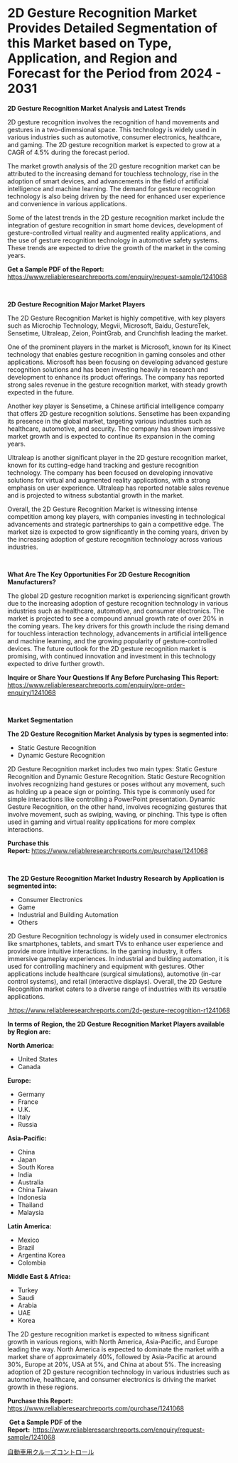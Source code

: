<p><h1>2D Gesture Recognition Market Provides Detailed Segmentation of this Market based on Type, Application, and Region and Forecast for the Period from 2024 - 2031</h1></p><p><strong>2D Gesture Recognition Market Analysis and Latest Trends</strong></p>
<p><p>2D gesture recognition involves the recognition of hand movements and gestures in a two-dimensional space. This technology is widely used in various industries such as automotive, consumer electronics, healthcare, and gaming. The 2D gesture recognition market is expected to grow at a CAGR of 4.5% during the forecast period.</p><p>The market growth analysis of the 2D gesture recognition market can be attributed to the increasing demand for touchless technology, rise in the adoption of smart devices, and advancements in the field of artificial intelligence and machine learning. The demand for gesture recognition technology is also being driven by the need for enhanced user experience and convenience in various applications.</p><p>Some of the latest trends in the 2D gesture recognition market include the integration of gesture recognition in smart home devices, development of gesture-controlled virtual reality and augmented reality applications, and the use of gesture recognition technology in automotive safety systems. These trends are expected to drive the growth of the market in the coming years.</p></p>
<p><strong>Get a Sample PDF of the Report:&nbsp;</strong> <a href="https://www.reliableresearchreports.com/enquiry/request-sample/1241068">https://www.reliableresearchreports.com/enquiry/request-sample/1241068</a></p>
<p>&nbsp;</p>
<p><strong>2D Gesture Recognition Major Market Players</strong></p>
<p><p>The 2D Gesture Recognition Market is highly competitive, with key players such as Microchip Technology, Megvii, Microsoft, Baidu, GestureTek, Sensetime, Ultraleap, Zeion, PointGrab, and Crunchfish leading the market. </p><p>One of the prominent players in the market is Microsoft, known for its Kinect technology that enables gesture recognition in gaming consoles and other applications. Microsoft has been focusing on developing advanced gesture recognition solutions and has been investing heavily in research and development to enhance its product offerings. The company has reported strong sales revenue in the gesture recognition market, with steady growth expected in the future.</p><p>Another key player is Sensetime, a Chinese artificial intelligence company that offers 2D gesture recognition solutions. Sensetime has been expanding its presence in the global market, targeting various industries such as healthcare, automotive, and security. The company has shown impressive market growth and is expected to continue its expansion in the coming years.</p><p>Ultraleap is another significant player in the 2D gesture recognition market, known for its cutting-edge hand tracking and gesture recognition technology. The company has been focused on developing innovative solutions for virtual and augmented reality applications, with a strong emphasis on user experience. Ultraleap has reported notable sales revenue and is projected to witness substantial growth in the market.</p><p>Overall, the 2D Gesture Recognition Market is witnessing intense competition among key players, with companies investing in technological advancements and strategic partnerships to gain a competitive edge. The market size is expected to grow significantly in the coming years, driven by the increasing adoption of gesture recognition technology across various industries.</p></p>
<p>&nbsp;</p>
<p><strong>What Are The Key Opportunities For 2D Gesture Recognition Manufacturers?</strong></p>
<p><p>The global 2D gesture recognition market is experiencing significant growth due to the increasing adoption of gesture recognition technology in various industries such as healthcare, automotive, and consumer electronics. The market is projected to see a compound annual growth rate of over 20% in the coming years. The key drivers for this growth include the rising demand for touchless interaction technology, advancements in artificial intelligence and machine learning, and the growing popularity of gesture-controlled devices. The future outlook for the 2D gesture recognition market is promising, with continued innovation and investment in this technology expected to drive further growth.</p></p>
<p><strong>Inquire or Share Your Questions If Any Before Purchasing This Report:</strong> <a href="https://www.reliableresearchreports.com/enquiry/pre-order-enquiry/1241068">https://www.reliableresearchreports.com/enquiry/pre-order-enquiry/1241068</a></p>
<p>&nbsp;</p>
<p><strong>Market Segmentation</strong></p>
<p><strong>The 2D Gesture Recognition Market Analysis by types is segmented into:</strong></p>
<p><ul><li>Static Gesture Recognition</li><li>Dynamic Gesture Recognition</li></ul></p>
<p><p>2D Gesture Recognition market includes two main types: Static Gesture Recognition and Dynamic Gesture Recognition. Static Gesture Recognition involves recognizing hand gestures or poses without any movement, such as holding up a peace sign or pointing. This type is commonly used for simple interactions like controlling a PowerPoint presentation. Dynamic Gesture Recognition, on the other hand, involves recognizing gestures that involve movement, such as swiping, waving, or pinching. This type is often used in gaming and virtual reality applications for more complex interactions.</p></p>
<p><strong>Purchase this Report:&nbsp;</strong><a href="https://www.reliableresearchreports.com/purchase/1241068">https://www.reliableresearchreports.com/purchase/1241068</a></p>
<p>&nbsp;</p>
<p><strong>The 2D Gesture Recognition Market Industry Research by Application is segmented into:</strong></p>
<p><ul><li>Consumer Electronics</li><li>Game</li><li>Industrial and Building Automation</li><li>Others</li></ul></p>
<p><p>2D Gesture Recognition technology is widely used in consumer electronics like smartphones, tablets, and smart TVs to enhance user experience and provide more intuitive interactions. In the gaming industry, it offers immersive gameplay experiences. In industrial and building automation, it is used for controlling machinery and equipment with gestures. Other applications include healthcare (surgical simulations), automotive (in-car control systems), and retail (interactive displays). Overall, the 2D Gesture Recognition market caters to a diverse range of industries with its versatile applications.</p></p>
<p><a href="https://www.reliableresearchreports.com/2d-gesture-recognition-r1241068">&nbsp;https://www.reliableresearchreports.com/2d-gesture-recognition-r1241068</a></p>
<p><strong>In terms of Region, the 2D Gesture Recognition Market Players available by Region are:</strong></p>
<p>
    <p> <strong> North America: </strong>
        <ul>
            <li>United States</li>
            <li>Canada</li>
        </ul>
        </p> 
    <p> <strong> Europe: </strong>
        <ul>
            <li>Germany</li>
            <li>France</li>
            <li>U.K.</li>
            <li>Italy</li>
            <li>Russia</li>
        </ul>
        </p> 
    <p> <strong> Asia-Pacific: </strong>
        <ul>
            <li>China</li>
            <li>Japan</li>
            <li>South Korea</li>
            <li>India</li>
            <li>Australia</li>
            <li>China Taiwan</li>
            <li>Indonesia</li>
            <li>Thailand</li>
            <li>Malaysia</li>
        </ul>
        </p> 
    <p> <strong> Latin America: </strong>
        <ul>
            <li>Mexico</li>
            <li>Brazil</li>
            <li>Argentina Korea</li>
            <li>Colombia</li>
        </ul>
        </p> 
    <p> <strong> Middle East & Africa: </strong>
        <ul>
            <li>Turkey</li>
            <li>Saudi</li>
            <li>Arabia</li>
            <li>UAE</li>
            <li>Korea</li>
        </ul>
    </p>
    </p>
<p><p>The 2D gesture recognition market is expected to witness significant growth in various regions, with North America, Asia-Pacific, and Europe leading the way. North America is expected to dominate the market with a market share of approximately 40%, followed by Asia-Pacific at around 30%, Europe at 20%, USA at 5%, and China at about 5%. The increasing adoption of 2D gesture recognition technology in various industries such as automotive, healthcare, and consumer electronics is driving the market growth in these regions.</p></p>
<p><strong>Purchase this Report: </strong><a href="https://www.reliableresearchreports.com/purchase/1241068">https://www.reliableresearchreports.com/purchase/1241068</a></p>
<p>&nbsp;<strong>Get a Sample PDF of the Report:&nbsp;&nbsp;</strong><a href="https://www.reliableresearchreports.com/enquiry/request-sample/1241068">https://www.reliableresearchreports.com/enquiry/request-sample/1241068</a></p>
<p><strong></strong></p>
<p><p><a href="https://github.com/lababdou/Market-Research-Report-List-3/blob/main/402241220318.md">自動車用クルーズコントロール</a></p></p>